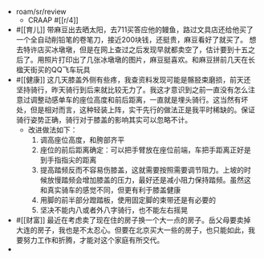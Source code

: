 - roam/sr/review
    - CRAAP
       #[[r/4]]
- #[[育儿]] 带麻豆出去晒太阳，去711买答应他的鳗鱼，路过文具店还给他买了一个全自动削铅笔的卷笔刀，接近200块钱，还挺贵，麻豆看好了就买了。 想去特许店买冰墩墩，但是在网上查过之后发现早就都卖空了，估计要到十五之后了。用照片打印出了几张冰墩墩的图片，麻豆挺喜欢。和麻豆拼前几天在长楹天街买的QQ飞车玩具
- #[[健康]] 这几天膝盖外侧有些疼，我查资料发现可能是髂胫束磨损，前天还坚持骑行，昨天骑行到后来就比较无力了。我这才意识到之前一直没有怎么注意过调整动感单车的座位高度和前后距离，一直就是埋头骑行。这当然有坏处，但是相对而言，这种轻装上阵，实干先行的做法正是我平时稀缺的。保证骑行姿势正确，骑行对于膝盖的影响其实可以忽略不计。
    - 改进做法如下：
        1. 调高座位高度，和胯部齐平
        2. 座位的前后距离确定：可以把手臂放在座位前端，车把手距离正好是到手指指尖的距离
        3. 提高踏频反而不容易伤膝盖，这就需要按照需要调节阻力。上坡的时候放慢踏频会增加膝盖的压力，最好还是减小阻力保持踏频。虽然这和真实骑车的感觉不同，但更有利于膝盖健康
        4. 用脚的前半部分蹬踏板，使用固定脚的束带还是有必要的
        5. 坚决不能内八或者外八字骑行，也不能左右摇晃
- #[[财富]] 最近在考虑卖了现在住的房子换一个大一点的房子。岳父母要卖掉大连的房子，我也是不太忍心。但要在北京买大一些的房子，也只能如此，我要努力工作和折腾，才能对这个家庭有所交代。
- 
